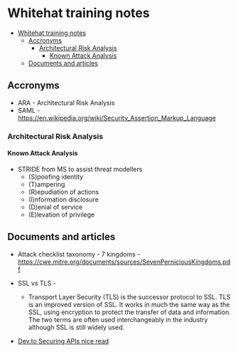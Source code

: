 # Whitehat training notes

- [Whitehat training notes](#whitehat-training-notes)
  - [Accronyms](#accronyms)
    - [Architectural Risk Analysis](#architectural-risk-analysis)
      - [Known Attack Analysis](#known-attack-analysis)
  - [Documents and articles](#documents-and-articles)

## Accronyms

- ARA - Architectural Risk Analysis
- SAML -
    <https://en.wikipedia.org/wiki/Security_Assertion_Markup_Language>

### Architectural Risk Analysis

#### Known Attack Analysis

- STRIDE from MS to assist threat modellers
  - (S)poofing identity
  - (T)ampering
  - (R)epudiation of actions
  - (I)nformation disclosure
  - (D)enial of service
  - (E)levation of privilege

## Documents and articles

- Attack checklist taxonomy - 7 kingdoms -
    <https://cwe.mitre.org/documents/sources/SevenPerniciousKingdoms.pdf>
- SSL vs TLS -
  - Transport Layer Security (TLS) is the successor protocol to SSL.
        TLS is an improved version of SSL. It works in much the same way
        as the SSL, using encryption to protect the transfer of data and
        information. The two terms are often used interchangeably in the
        industry although SSL is still widely used.

- [Dev.to Securing APIs nice read](https://dev.to/bearer/api-security-best-practices-3gjl?utm_source=digest_mailer&utm_medium=email&utm_campaign=digest_email)
